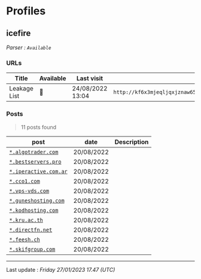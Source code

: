 # Profiles

## **icefire**


_Parser : `Available`_

### URLs
| Title | Available | Last visit | fqdn | Screenshot 
|---|---|---|---|---|
| Leakage List | 🔴 | 24/08/2022 13:04 | `http://kf6x3mjeqljqxjznaw65jixin7dpcunfxbbakwuitizytcpzn4iy5bad.onion` | ❌ | 

### Posts

> 11 posts found

| post | date | Description
|---|---|---|
| [`*.algotrader.com`](https://google.com/search?q=%2A.algotrader.com) | 20/08/2022 |   |
| [`*.bestservers.pro`](https://google.com/search?q=%2A.bestservers.pro) | 20/08/2022 |   |
| [`*.iperactive.com.ar`](https://google.com/search?q=%2A.iperactive.com.ar) | 20/08/2022 |   |
| [`*.cco1.com`](https://google.com/search?q=%2A.cco1.com) | 20/08/2022 |   |
| [`*.vps-vds.com`](https://google.com/search?q=%2A.vps-vds.com) | 20/08/2022 |   |
| [`*.guneshosting.com`](https://google.com/search?q=%2A.guneshosting.com) | 20/08/2022 |   |
| [`*.kodhosting.com`](https://google.com/search?q=%2A.kodhosting.com) | 20/08/2022 |   |
| [`*.kru.ac.th`](https://google.com/search?q=%2A.kru.ac.th) | 20/08/2022 |   |
| [`*.directfn.net`](https://google.com/search?q=%2A.directfn.net) | 20/08/2022 |   |
| [`*.feesh.ch`](https://google.com/search?q=%2A.feesh.ch) | 20/08/2022 |   |
| [`*.skifgroup.com`](https://google.com/search?q=%2A.skifgroup.com) | 20/08/2022 |   |

 --- 


Last update : _Friday 27/01/2023 17.47 (UTC)_
